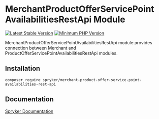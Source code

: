 # MerchantProductOfferServicePointAvailabilitiesRestApi Module
[![Latest Stable Version](https://poser.pugx.org/spryker/merchant-product-offer-service-point-availabilities-rest-api/v/stable.svg)](https://packagist.org/packages/spryker/merchant-product-offer-service-point-availabilities-rest-api)
[![Minimum PHP Version](https://img.shields.io/badge/php-%3E%3D%208.2-8892BF.svg)](https://php.net/)

MerchantProductOfferServicePointAvailabilitiesRestApi module provides connection between Merchant and ProductOfferServicePointAvailabilitiesRestApi modules.

## Installation

```
composer require spryker/merchant-product-offer-service-point-availabilities-rest-api
```

## Documentation

[Spryker Documentation](https://docs.spryker.com)

